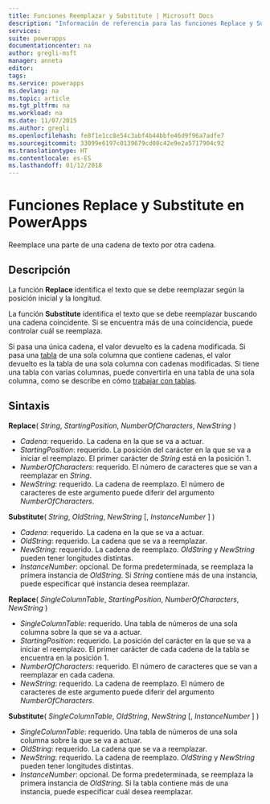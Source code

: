```yaml
---
title: Funciones Reemplazar y Substitute | Microsoft Docs
description: "Información de referencia para las funciones Replace y Substitute en PowerApps, incluida la sintaxis"
services: 
suite: powerapps
documentationcenter: na
author: gregli-msft
manager: anneta
editor: 
tags: 
ms.service: powerapps
ms.devlang: na
ms.topic: article
ms.tgt_pltfrm: na
ms.workload: na
ms.date: 11/07/2015
ms.author: gregli
ms.openlocfilehash: fe8f1e1cc8e54c3abf4b44bbfe46d9f96a7adfe7
ms.sourcegitcommit: 33099e6197c0139679cd08c42e9e2a5717904c92
ms.translationtype: HT
ms.contentlocale: es-ES
ms.lasthandoff: 01/12/2018
---
```

# <a name="replace-and-substitute-functions-in-powerapps"></a>Funciones Replace y Substitute en PowerApps
Reemplace una parte de una cadena de texto por otra cadena.

## <a name="description"></a>Descripción
La función **Replace** identifica el texto que se debe reemplazar según la posición inicial y la longitud.  

La función **Substitute** identifica el texto que se debe reemplazar buscando una cadena coincidente.  Si se encuentra más de una coincidencia, puede controlar cuál se reemplaza.

Si pasa una única cadena, el valor devuelto es la cadena modificada.  Si pasa una [tabla](../working-with-tables.md) de una sola columna que contiene cadenas, el valor devuelto es la tabla de una sola columna con cadenas modificadas. Si tiene una tabla con varias columnas, puede convertirla en una tabla de una sola columna, como se describe en cómo [trabajar con tablas](../working-with-tables.md).

## <a name="syntax"></a>Sintaxis
**Replace**( *String*, *StartingPosition*, *NumberOfCharacters*, *NewString* )

* *Cadena*: requerido. La cadena en la que se va a actuar.
* *StartingPosition*: requerido.  La posición del carácter en la que se va a iniciar el reemplazo. El primer carácter de *String* está en la posición 1.
* *NumberOfCharacters*: requerido.  El número de caracteres que se van a reemplazar en *String*.
* *NewString*: requerido.  La cadena de reemplazo. El número de caracteres de este argumento puede diferir del argumento *NumberOfCharacters*.

**Substitute**( *String*, *OldString*, *NewString* [, *InstanceNumber* ] )

* *Cadena*: requerido. La cadena en la que se va a actuar.
* *OldString*: requerido.  La cadena que se va a reemplazar.
* *NewString*: requerido.  La cadena de reemplazo. *OldString* y *NewString* pueden tener longitudes distintas.
* *InstanceNumber*: opcional. De forma predeterminada, se reemplaza la primera instancia de *OldString*. Si *String* contiene más de una instancia, puede especificar qué instancia desea reemplazar.

**Replace**( *SingleColumnTable*, *StartingPosition*, *NumberOfCharacters*, *NewString* )

* *SingleColumnTable*: requerido. Una tabla de números de una sola columna sobre la que se va a actuar.
* *StartingPosition*: requerido.  La posición del carácter en la que se va a iniciar el reemplazo.  El primer carácter de cada cadena de la tabla se encuentra en la posición 1.
* *NumberOfCharacters*: requerido.  El número de caracteres que se van a reemplazar en cada cadena.
* *NewString*: requerido.  La cadena de reemplazo. El número de caracteres de este argumento puede diferir del argumento *NumberOfCharacters*.

**Substitute**( *SingleColumnTable*, *OldString*, *NewString* [, *InstanceNumber* ] )

* *SingleColumnTable*: requerido. Una tabla de números de una sola columna sobre la que se va a actuar.
* *OldString*: requerido.  La cadena que se va a reemplazar.
* *NewString*: requerido.  La cadena de reemplazo. *OldString* y *NewString* pueden tener longitudes distintas.
* *InstanceNumber*: opcional. De forma predeterminada, se reemplaza la primera instancia de *OldString*. Si la tabla contiene más de una instancia, puede especificar cuál desea reemplazar.

